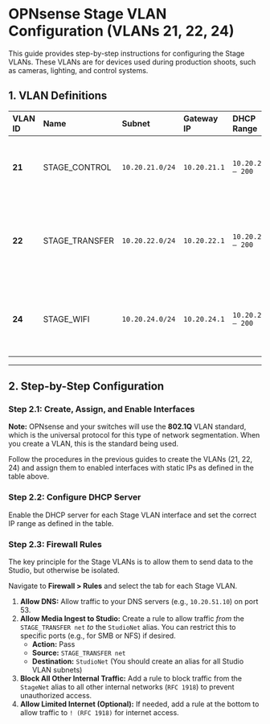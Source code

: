 # OPNsense Stage VLAN Configuration (VLANs 21, 22, 24)

This guide provides step-by-step instructions for configuring the Stage VLANs. These VLANs are for devices used during production shoots, such as cameras, lighting, and control systems.

## 1. VLAN Definitions

| VLAN ID | Name             | Subnet           | Gateway IP     | DHCP Range           | Purpose                                      |
|:--------|:-----------------|:-----------------|:---------------|:---------------------|:---------------------------------------------|
| **21**  | STAGE_CONTROL    | `10.20.21.0/24`  | `10.20.21.1`   | `10.20.21.100 – 200` | For tethered cameras, lighting, and control. |
| **22**  | STAGE_TRANSFER   | `10.20.22.0/24`  | `10.20.22.1`   | `10.20.22.100 – 200` | For high-speed image servers and preview stations. |
| **24**  | STAGE_WIFI       | `10.20.24.0/24`  | `10.20.24.1`   | `10.20.24.100 – 200` | For tablets, mobile control apps, and crew.  |

---

## 2. Step-by-Step Configuration

### Step 2.1: Create, Assign, and Enable Interfaces

**Note:** OPNsense and your switches will use the **802.1Q** VLAN standard, which is the universal protocol for this type of network segmentation. When you create a VLAN, this is the standard being used.

Follow the procedures in the previous guides to create the VLANs (21, 22, 24) and assign them to enabled interfaces with static IPs as defined in the table above.

### Step 2.2: Configure DHCP Server

Enable the DHCP server for each Stage VLAN interface and set the correct IP range as defined in the table.

### Step 2.3: Firewall Rules

The key principle for the Stage VLANs is to allow them to send data to the Studio, but otherwise be isolated.

Navigate to **Firewall > Rules** and select the tab for each Stage VLAN.

1.  **Allow DNS:** Allow traffic to your DNS servers (e.g., `10.20.51.10`) on port 53.
2.  **Allow Media Ingest to Studio:** Create a rule to allow traffic *from* the `STAGE_TRANSFER net` *to* the `StudioNet` alias. You can restrict this to specific ports (e.g., for SMB or NFS) if desired.
    -   **Action:** Pass
    -   **Source:** `STAGE_TRANSFER net`
    -   **Destination:** `StudioNet` (You should create an alias for all Studio VLAN subnets)
3.  **Block All Other Internal Traffic:** Add a rule to block traffic from the `StageNet` alias to all other internal networks (`RFC 1918`) to prevent unauthorized access.
4.  **Allow Limited Internet (Optional):** If needed, add a rule at the bottom to allow traffic to `! (RFC 1918)` for internet access.
